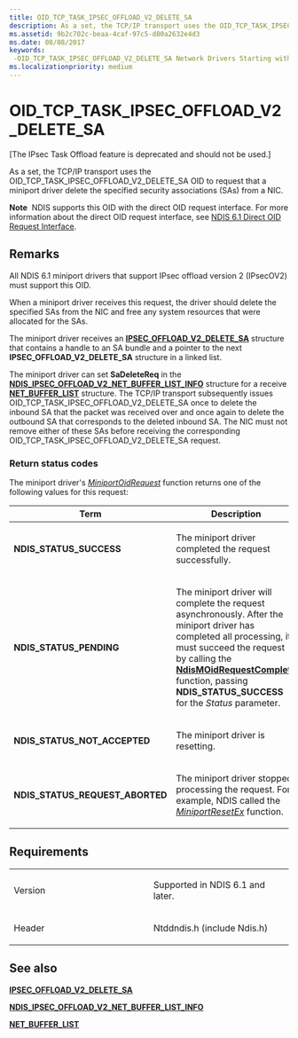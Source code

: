 ```yaml
---
title: OID_TCP_TASK_IPSEC_OFFLOAD_V2_DELETE_SA
description: As a set, the TCP/IP transport uses the OID_TCP_TASK_IPSEC_OFFLOAD_V2_DELETE_SA OID to request that a miniport driver delete the specified security associations (SAs) from a NIC.
ms.assetid: 9b2c702c-beaa-4caf-97c5-d80a2632e4d3
ms.date: 08/08/2017
keywords: 
 -OID_TCP_TASK_IPSEC_OFFLOAD_V2_DELETE_SA Network Drivers Starting with Windows Vista
ms.localizationpriority: medium
---
```


# OID\_TCP\_TASK\_IPSEC\_OFFLOAD\_V2\_DELETE\_SA


\[The IPsec Task Offload feature is deprecated and should not be used.\]

As a set, the TCP/IP transport uses the OID\_TCP\_TASK\_IPSEC\_OFFLOAD\_V2\_DELETE\_SA OID to request that a miniport driver delete the specified security associations (SAs) from a NIC.

**Note**  NDIS supports this OID with the direct OID request interface. For more information about the direct OID request interface, see [NDIS 6.1 Direct OID Request Interface](https://docs.microsoft.com/windows-hardware/drivers/ddi/content/_netvista/).

 

Remarks
-------

All NDIS 6.1 miniport drivers that support IPsec offload version 2 (IPsecOV2) must support this OID.

When a miniport driver receives this request, the driver should delete the specified SAs from the NIC and free any system resources that were allocated for the SAs.

The miniport driver receives an [**IPSEC\_OFFLOAD\_V2\_DELETE\_SA**](https://docs.microsoft.com/windows-hardware/drivers/ddi/content/ndis/ns-ndis-_ipsec_offload_v2_delete_sa) structure that contains a handle to an SA bundle and a pointer to the next **IPSEC\_OFFLOAD\_V2\_DELETE\_SA** structure in a linked list.

The miniport driver can set **SaDeleteReq** in the [**NDIS\_IPSEC\_OFFLOAD\_V2\_NET\_BUFFER\_LIST\_INFO**](https://docs.microsoft.com/windows-hardware/drivers/ddi/content/ndis/ns-ndis-_ndis_ipsec_offload_v2_net_buffer_list_info) structure for a receive [**NET\_BUFFER\_LIST**](https://docs.microsoft.com/windows-hardware/drivers/ddi/content/ndis/ns-ndis-_net_buffer_list) structure. The TCP/IP transport subsequently issues OID\_TCP\_TASK\_IPSEC\_OFFLOAD\_V2\_DELETE\_SA once to delete the inbound SA that the packet was received over and once again to delete the outbound SA that corresponds to the deleted inbound SA. The NIC must not remove either of these SAs before receiving the corresponding OID\_TCP\_TASK\_IPSEC\_OFFLOAD\_V2\_DELETE\_SA request.

### Return status codes

The miniport driver's [*MiniportOidRequest*](https://docs.microsoft.com/windows-hardware/drivers/ddi/content/ndis/nc-ndis-miniport_oid_request) function returns one of the following values for this request:

<table>
<colgroup>
<col width="50%" />
<col width="50%" />
</colgroup>
<thead>
<tr class="header">
<th>Term</th>
<th>Description</th>
</tr>
</thead>
<tbody>
<tr class="odd">
<td><p><strong>NDIS_STATUS_SUCCESS</strong></p></td>
<td><p>The miniport driver completed the request successfully.</p></td>
</tr>
<tr class="even">
<td><p><strong>NDIS_STATUS_PENDING</strong></p></td>
<td><p>The miniport driver will complete the request asynchronously. After the miniport driver has completed all processing, it must succeed the request by calling the <a href="https://docs.microsoft.com/windows-hardware/drivers/ddi/content/ndis/nf-ndis-ndismoidrequestcomplete" data-raw-source="[&lt;strong&gt;NdisMOidRequestComplete&lt;/strong&gt;](https://docs.microsoft.com/windows-hardware/drivers/ddi/content/ndis/nf-ndis-ndismoidrequestcomplete)"><strong>NdisMOidRequestComplete</strong></a> function, passing <strong>NDIS_STATUS_SUCCESS</strong> for the <em>Status</em> parameter.</p></td>
</tr>
<tr class="odd">
<td><p><strong>NDIS_STATUS_NOT_ACCEPTED</strong></p></td>
<td><p>The miniport driver is resetting.</p></td>
</tr>
<tr class="even">
<td><p><strong>NDIS_STATUS_REQUEST_ABORTED</strong></p></td>
<td><p>The miniport driver stopped processing the request. For example, NDIS called the <a href="https://docs.microsoft.com/windows-hardware/drivers/ddi/content/ndis/nc-ndis-miniport_reset" data-raw-source="[&lt;em&gt;MiniportResetEx&lt;/em&gt;](https://docs.microsoft.com/windows-hardware/drivers/ddi/content/ndis/nc-ndis-miniport_reset)"><em>MiniportResetEx</em></a> function.</p></td>
</tr>
</tbody>
</table>

 

Requirements
------------

<table>
<colgroup>
<col width="50%" />
<col width="50%" />
</colgroup>
<tbody>
<tr class="odd">
<td><p>Version</p></td>
<td><p>Supported in NDIS 6.1 and later.</p></td>
</tr>
<tr class="even">
<td><p>Header</p></td>
<td>Ntddndis.h (include Ndis.h)</td>
</tr>
</tbody>
</table>

## See also


[**IPSEC\_OFFLOAD\_V2\_DELETE\_SA**](https://docs.microsoft.com/windows-hardware/drivers/ddi/content/ndis/ns-ndis-_ipsec_offload_v2_delete_sa)

[**NDIS\_IPSEC\_OFFLOAD\_V2\_NET\_BUFFER\_LIST\_INFO**](https://docs.microsoft.com/windows-hardware/drivers/ddi/content/ndis/ns-ndis-_ndis_ipsec_offload_v2_net_buffer_list_info)

[**NET\_BUFFER\_LIST**](https://docs.microsoft.com/windows-hardware/drivers/ddi/content/ndis/ns-ndis-_net_buffer_list)

 

 




